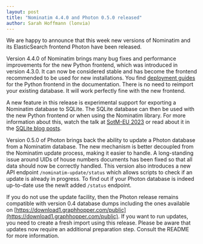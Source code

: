 ```yaml
---
layout: post
title: "Nominatim 4.4.0 and Photon 0.5.0 released"
author: Sarah Hoffmann (lonvia)
---
```


We are happy to announce that this week new versions of Nominatim and its
ElasticSearch frontend Photon have been released.

Version 4.4.0 of Nominatim brings many bug fixes and performance improvements
for the new Python frontend, which was introduced in version 4.3.0. It can
now be considered stable and has become the frontend recommended to be used
for new installations. You find [deployment guides](https://nominatim.org/release-docs/latest/admin/Deployment-Python/)
for the Python frontend in the documentation. There is no need to reimport
your existing database. It will work perfectly fine with the new frontend.

A new feature in this release is experimental support for exporting a
Nominatim database to SQLite. The SQLite database can then be used with the
new Python frontend or when using the Nominatim library. For more information
about this, watch the talk at [SotM-EU 2023](https://www.youtube.com/watch?v=dBLuSZ4TOfw)
or read about it in the [SQLite blog posts](https://nominatim.org/2023/10/25/sqlite-reverse.html).

Version 0.5.0 of Photon brings back the ability to update a Photon database
from a Nominatim database. The new mechanism is better decoupled from the
Nominatim update process, making it easier to handle. A long-standing issue
around UIDs of house numbers documents has been fixed so that all data should
now be correctly handled. This version also introduces a new API endpoint
`/nominatim-update/status` which allows scripts to check if an update is
already in progress. To find out if your Photon database is indeed up-to-date
use the newlt added `/status` endpoint.

If you do not use the update facility, then the Photon release remains
compatible with version 0.4 database dumps including the ones available on
[https://download1.graphhopper.com/public](https://download1.graphhopper.com/public).
If you want to run updates, you need to create a fresh import using this
release. Please be aware that updates now require an additional preparation
step. Consult the README for more information.
